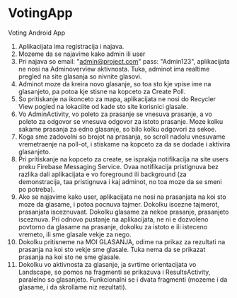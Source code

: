 # VotingApp
Voting Android App


1. Aplikacijata ima registracija i najava.
2. Mozeme da se najavime kako admin ili user
3. Pri najava so email: "admin@project.com" pass: "Admin123", aplikacijata ne nosi na Adminoverview aktivnosta. Tuka, adminot ima realtime pregled na site glasanja
so nivnite glasovi.
4. Adminot moze da kreira novo glasanje, so toa sto kje vpise ime na glasanjeto, pa potoa kje stisne na kopceto za Create Poll.
5. So pritiskanje na ikonceto za mapa, aplikacijata ne nosi do Recycler View pogled na lokaciite od kade sto site korisnici glasale.
6. Vo AdminActivity, vo poleto za prasanje se vnesuva prasanje, a vo poleto za odgovor se vnesuva odgovor za istoto prasanje. Moze kolku sakame prasanja za edno glasanje,
so bilo kolku odgovori za sekoe.
7. Koga sme zadovolni so brojot na prasanja, so scroll nadolu vnesuvame vremetraenje na poll-ot, i stiskame na kopceto za da se dodade i aktivira glasanjeto.
8. Pri pritiskanje na kopceto za create, se isprakja notifikacija na site users preku Firebase Messaging Service. Ovaa notifikacija pristignuva bez razlika
dali aplikacijata e vo foreground ili background (za demonstracija, taa pristignuva i kaj adminot, no toa moze da se smeni po potreba).
9. Ako se najavime kako user, aplikacijata ne nosi na prasanjata na koi sto moze da glasame, i potoa pocnuva tajmer. Dokolku iscezne tajmerot, prasanjata isceznuvaat.
Dokolku glasame za nekoe prasanje, prasanjeto isceznuva. Pri odnovo pustanje na aplikacijata, ne ni e dozvoleno povtorno da glasame na prasanje, dokolku
za istoto e ili isteceno vremeto, ili sme glasale vekje za nego.
10. Dokolku pritisneme na MOI GLASANJA, odime na prikaz za rezultati na prasanja na koi sto vekje sme glasale. Tuka nema da se prikazat prasanja na koi sto ne sme glasale.
11. Dokolku vo aktivnosta za glasanje, ja svrtime orientacijata vo Landscape, so pomos na fragmenti se prikazuva i ResultsActivity, paralelno so glasanjeto.
Funkcionalni se i dvata fragmenti (mozeme i da glasame, i da skrollame niz rezultati).
